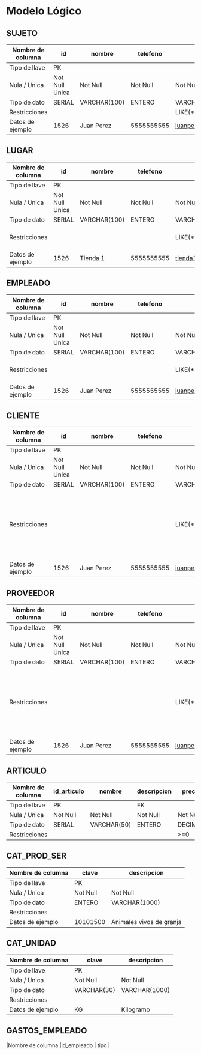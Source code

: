 <!-- Vamos a crear el modelo logico de las entidades que aparecen en ./01analisisEntidades.md, donde cada columna son sus atributos -->

# Modelo Lógico

## SUJETO
Nombre de columna | id | nombre | telefono | correo | codigo_postal | id_ciudad | calle | numero_interno | numero_externo |
|-----------------|----|--------|----------|--------|---------------|----------|-------|---------------|---------------|
|Tipo de llave|PK|||||FK|||
| Nula / Unica | Not Null Unica | Not Null| Not Null| Not Null| Not Null| Not Null| Not Null|Null|Null|
| Tipo de dato | SERIAL | VARCHAR(100) | ENTERO | VARCHAR(256) | ENTERO | VARCHAR | VARCHAR(100) | ENTERO | ENTERO |
| Restricciones | | | | LIKE(* @ * . *) || | | | |
| Datos de ejemplo |1526 | Juan Perez | 5555555555 | juanperez@ejemplo.com | 12345 | CDMX | Calle 1 | 1 | 1 |

## LUGAR
Nombre de columna | id | nombre | telefono | correo | codigo_postal | id_ciudad | calle | numero_interno | numero_externo | tipo | id_responsable | cap_max |
|-----------------|----|--------|----------|--------|---------------|----------|-------|---------------|---------------|-----|---------------|--------|
|Tipo de llave|PK|||||FK|||
| Nula / Unica | Not Null Unica | Not Null| Not Null| Not Null| Not Null| Not Null| Not Null|Null|Null| Not Null| Not Null| Not Null|
| Tipo de dato | SERIAL | VARCHAR(100) | ENTERO | VARCHAR(256) | ENTERO | VARCHAR | VARCHAR(100) | ENTERO | ENTERO | ENUM | SERIAL | ENTERO |
| Restricciones | | | | LIKE(* @ * . *) || | | | |sucursal, almacen, oficina| | |  |
| Datos de ejemplo |1526 | Tienda 1 | 5555555555 | tienda1@empresa.com | 12345 | CDMX | Calle 1 | 1 | 1 | sucursal | 1 | 100 |

## EMPLEADO
|Nombre de columna | id | nombre | telefono | correo | codigo_postal | id_ciudad | calle | numero_interno | numero_externo | nss | rfc | fecha_nacimiento | fecha_ingreso | contrato_activo_id_empleado | contrato_activo_fecha  |  id_lugar | departamento_id | departamento_lugar | indice_productividad |
|-----------------|----|--------|----------|--------|---------------|----------|-------|---------------|---------------|-----|---------------|--------|--------|--------|--------|--------|--------|--------|-------|
|Tipo de llave|PK|||||FK||||||||FK|FK|FK|FK|FK||
| Nula / Unica | Not Null Unica | Not Null| Not Null| Not Null| Not Null| Not Null| Not Null|Null|Null| Not Null| Not Null| Not Null| Not Null| Not Null| Not Null| Null|Null| Null| Not Null|
| Tipo de dato | SERIAL | VARCHAR(100) | ENTERO | VARCHAR(256) | ENTERO | VARCHAR | VARCHAR(100) | ENTERO | ENTERO | ENTERO | VARCHAR(13) | DATE | DATE | SERIAL | DATE | SERIAL | SERIAL | SERIAL | NUMERICO(10,2) |
| Restricciones | | | | LIKE(* @ * . *) |||||||||||||||0 < indiceProbabilidad < 1|
| Datos de ejemplo |1526 | Juan Perez | 5555555555 | juanperez@ejemplo.com | 12345 | CDMX | Calle 1 | 1 | 1 | 123456789 | 123456789 | 1990-01-01 | 2010-01-01 | 1 | 2010-01-01 | 1 | 1 | 1 | 0.5 |
##  CLIENTE
Nombre de columna | id | nombre | telefono | correo | codigo_postal | id_ciudad | calle | numero_interno | numero_externo | rfc | regimen_fiscal |
|-----------------|----|--------|----------|--------|---------------|----------|-------|---------------|---------------|----------|---------------|
|Tipo de llave|PK|||||FK|||||
| Nula / Unica | Not Null Unica | Not Null| Not Null| Not Null| Not Null| Not Null| Not Null|Null|Null|Not Null|Not Null|
| Tipo de dato | SERIAL | VARCHAR(100) | ENTERO | VARCHAR(256) | ENTERO | VARCHAR | VARCHAR(100) | ENTERO | ENTERO | VARCHAR(13) | ENUM |
| Restricciones | | | | LIKE(* @ * . *) || | | | || 601, 603, 605, 606, 607, 608, 610, 611, 612, 614, 615, 616, 620, 621, 622, 623, 624, 625, 626|
| Datos de ejemplo |1526 | Juan Perez | 5555555555 | juanperez@ejemplo.com | 12345 | CDMX | Calle 1 | 1 | 1 | 123456789 | 603 |

## PROVEEDOR
Nombre de columna | id | nombre | telefono | correo | codigo_postal | id_ciudad | calle | numero_interno | numero_externo | rfc | regimen_fiscal | pagina_web |
|-----------------|----|--------|----------|--------|---------------|----------|-------|---------------|---------------|----------|---------------|---------------|
|Tipo de llave|PK|||||FK|||||
| Nula / Unica | Not Null Unica | Not Null| Not Null| Not Null| Not Null| Not Null| Not Null|Null|Null|Not Null|Not Null|Null|
| Tipo de dato | SERIAL | VARCHAR(100) | ENTERO | VARCHAR(256) | ENTERO | VARCHAR | VARCHAR(100) | ENTERO | ENTERO | VARCHAR(13) | ENUM | VARCHAR(256) |
| Restricciones | | | | LIKE(* @ * . *) || | | | || 601, 603, 605, 606, 607, 608, 610, 611, 612, 614, 615, 616, 620, 621, 622, 623, 624, 625, 626| |
| Datos de ejemplo |1526 | Juan Perez | 5555555555 | juanperez@gmail.net| 12345 | CDMX | Calle 1 | 1 | 1 | 123456789 | 603 | www.ejemplo.com |

## ARTICULO
|Nombre de columna |id_articulo |nombre| descripcion |precio_base | categoria | unidad | obj_imp| caracteristicas | porcentaje_iva | porcentaje_ieps | porcentaje_ganancia |
|------------------|---|------|-------------|------------|-----------|--------|--------|----------------|---------------|----------------|--------------------|
|Tipo de llave|PK||FK||FK|FK|||||
| Nula / Unica | Not Null | Not Null| Not Null| Not Null| Not Null| Not Null| Not Null| Not Null| Not Null| Not Null| Not Null|
| Tipo de dato | SERIAL | VARCHAR(50) | ENTERO | DECIMAL(10,2) | VARCHAR(50) | VARCHAR(50) | VARCHAR(50) | VARCHAR(50) | DECIMAL(10,2) | DECIMAL(10,2) | DECIMAL(10,2) |
| Restricciones | | | | >=0| | | | | >=0| >=0| >=0|

## CAT_PROD_SER
|Nombre de columna |clave | descripcion |
|------------------|------|-------------|
|Tipo de llave|PK||
| Nula / Unica | Not Null | Not Null|
| Tipo de dato | ENTERO | VARCHAR(1000) |
| Restricciones | | |
| Datos de ejemplo | 10101500 |Animales vivos de granja|

## CAT_UNIDAD
|Nombre de columna |clave | descripcion |
|------------------|------|-------------|
|Tipo de llave|PK||
| Nula / Unica | Not Null | Not Null|
| Tipo de dato | VARCHAR(30) | VARCHAR(1000) |
| Restricciones | | |
| Datos de ejemplo | KG | Kilogramo |

## GASTOS_EMPLEADO
|Nombre de columna |id_empleado | tipo | 

